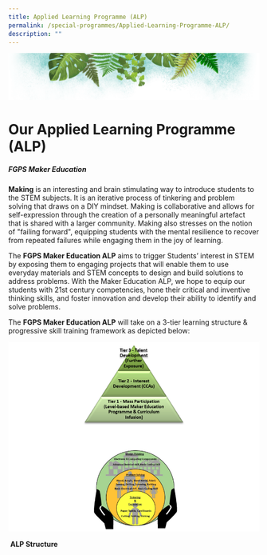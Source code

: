 ```yaml
---
title: Applied Learning Programme (ALP)
permalink: /special-programmes/Applied-Learning-Programme-ALP/
description: ""
---
```

![](/images/Banner.png)

# **Our Applied Learning Programme (ALP)**

##### **FGPS Maker Education**

**Making** is an interesting and brain stimulating way to introduce students to the STEM subjects. It is an iterative process of tinkering and problem solving that draws on a DIY mindset. Making is collaborative and allows for self-expression through the creation of a personally meaningful artefact that is shared with a larger community. Making also stresses on the notion of "failing forward", equipping students with the mental resilience to recover from repeated failures while engaging them in the joy of learning.

The **FGPS Maker Education ALP** aims to trigger Students’ interest in STEM by exposing them to engaging projects that will enable them to use everyday materials and STEM concepts to design and build solutions to address problems. With the Maker Education ALP, we hope to equip our students with 21st century competencies, hone their critical and inventive thinking skills, and foster innovation and develop their ability to identify and solve problems. 

The **FGPS Maker Education ALP** will take on a 3-tier learning structure & progressive skill training framework as depicted below:

![](/images/ALP.png)

 **ALP Structure**